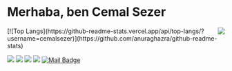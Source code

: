 
# Merhaba, ben Cemal Sezer 
<img align='right' src="https://github-readme-stats.vercel.app/api?username=cemalsezer&show_icons=true&theme=radical">
[![Top Langs](https://github-readme-stats.vercel.app/api/top-langs/?username=cemalsezer)](https://github.com/anuraghazra/github-readme-stats)

[![](https://img.shields.io/badge/twitter-%231DA1F2.svg?&style=for-the-badge&logo=twitter&logoColor=white)](https://twitter.com/cemalsezerx)
[![](https://img.shields.io/badge/linkedin-%230077B5.svg?&style=for-the-badge&logo=linkedin&logoColor=white)](https://www.linkedin.com/in/cemal-sezer/)
[![](https://img.shields.io/badge/medium-%2312100E.svg?&style=for-the-badge&logo=medium&logoColor=white)](https://medium.com/@cemalsezer)
[![](https://img.shields.io/badge/instagram-%23E4405F.svg?&style=for-the-badge&logo=instagram&logoColor=white)](https://www.instagram.com/cemalsezerx/)
[![Mail Badge](https://img.shields.io/badge/cemalsezer.dev@gmail.com-c14438?style=for-the-badge&logo=Gmail&logoColor=white&link=mailto:cemalsezer.dev@gmail.com)](mailto:cemalsezer.dev@gmail.com)
